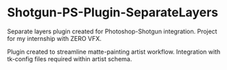 # Shotgun-PS-Plugin-SeparateLayers
Separate layers plugin created for Photoshop-Shotgun integration. Project for my internship with ZERO VFX.

Plugin created to streamline matte-painting artist workflow. Integration with tk-config files required within artist schema.
